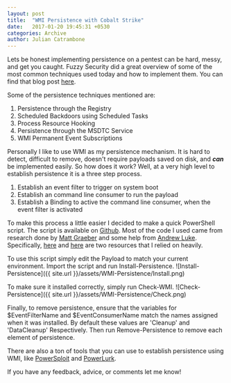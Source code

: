 ```yaml
---
layout: post
title:  "WMI Persistence with Cobalt Strike"
date:   2017-01-20 19:45:31 +0530
categories: Archive
author: Julian Catrambone
---
```


Lets be honest implementing persistence on a pentest can be hard, messy, and get you caught.  Fuzzy Security did a great overview of some of the most common techniques used today and how to implement them.  You can find that blog post [here](http://www.fuzzysecurity.com/tutorials/19.html).

Some of the persistence techniques mentioned are:

1. Persistence through the Registry
2. Scheduled Backdoors using Scheduled Tasks
3. Process Resource Hooking
4. Persistence through the MSDTC Service
5. WMI Permanent Event Subscriptions

Personally I like to use WMI as my persistence mechanism.  It is hard to detect, difficult to remove, doesn't require payloads saved on disk, and **_can_** be implemented easily. So how does it work?  Well, at a very high level to establish persistence it is a three step process.

1. Establish an event filter to trigger on system boot
2. Establish an command line consumer to run the payload
3. Establish a Binding to active the command line consumer, when the event filter is activated

To make this process a little easier I decided to make a quick PowerShell script.  The script is available on [Github](https://github.com/jcatrambone94/WMI-Persistence).  Most of the code I used came from research done by [Matt Graeber](https://twitter.com/mattifestation?lang=en) and some help from [Andrew Luke](ttps://twitter.com/Sw4mp_f0x).  Specifically, [here](https://www.fireeye.com/content/dam/fireeye-www/global/en/current-threats/pdfs/wp-windows-management-instrumentation.pdf) and [here](https://www.blackhat.com/docs/us-15/materials/us-15-Graeber-Abusing-Windows-Management-Instrumentation-WMI-To-Build-A-Persistent%20Asynchronous-And-Fileless-Backdoor-wp.pdf) are two resources that I relied on heavily.

To use this script simply edit the Payload to match your current environment.  Import the script and run Install-Persistence.
![Install-Persistence]({{ site.url }}/assets/WMI-Persistence/Install.png)

To make sure it installed correctly, simply run Check-WMI.
![Check-Persistence]({{ site.url }}/assets/WMI-Persistence/Check.png)

Finally, to remove persistence, ensure that the variables for $EventFilterName and $EventConsumerName match the names assigned when it was installed.  By default these values are 'Cleanup' and 'DataCleanup' Respectively.  Then run Remove-Persistence to remove each element of persistence.

There are also a ton of tools that you can use to establish persistence using WMI, like [PowerSploit](https://github.com/PowerShellMafia/PowerSploit) and [PowerLurk](https://github.com/Sw4mpf0x/PowerLurk/blob/master/PowerLurk.ps1).

If you have any feedback, advice, or comments let me know!
